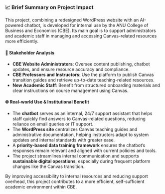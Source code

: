 ### 📈 Brief Summary on Project Impact

This project, combining a redesigned WordPress website with an AI-powered chatbot, is developed for internal use by the ANU College of Business and Economics (CBE). Its main goal is to support administrators and academic staff in managing and accessing Canvas-related resources more efficiently.

#### 👥 Stakeholder Analysis

- **CBE Website Administrators**: Oversee content publishing, chatbot updates, and ensure resource accuracy and compliance.
- **CBE Professors and Instructors**: Use the platform to publish Canvas transition guides and retrieve up-to-date teaching-related resources.
- **New Academic Staff**: Benefit from structured onboarding materials and clear instructions on course management using Canvas.

#### 🌐 Real-world Use & Institutional Benefit

- The **chatbot** serves as an internal, 24/7 support assistant that helps staff quickly find answers to Canvas-related questions, reducing reliance on email queries or IT support.
- The **WordPress site** centralizes Canvas teaching guides and administrative documentation, helping instructors adapt to system updates and internal standards with greater ease.
- A **priority-based data training framework** ensures the chatbot’s responses remain relevant and aligned with current policies and tools.
- The project streamlines internal communication and supports **sustainable digital operations**, especially during frequent platform changes like the Canvas transition.

By improving accessibility to internal resources and reducing support overhead, this project contributes to a more efficient, self-sufficient academic environment within CBE.
